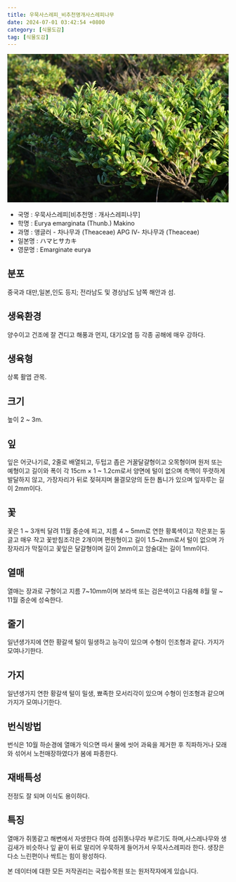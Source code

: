 ```yaml
---
title: 우묵사스레피_비추천명개사스레피나무
date: 2024-07-01 03:42:54 +0800
category: [식물도감]
tag: [식물도감]
---
```




![우묵사스레피[비추천명 : 개사스레피나무]](/assets/img/fileUpload/plants/basic/Theaceae/Eurya/10946/10946_2_th2.jpg)
- 국명 : 우묵사스레피[비추천명 : 개사스레피나무]
- 학명 : Eurya emarginata (Thunb.) Makino
- 과명 : 앵글러 - 차나무과 (Theaceae) APG Ⅳ- 차나무과 (Theaceae)
- 일본명 : ハマヒサカキ
- 영문명 : Emarginate eurya


## 분포
중국과 대만,일본,인도 등지; 전라남도 및 경상남도 남쪽 해안과 섬.
## 생육환경
양수이고 건조에 잘 견디고 해풍과 먼지, 대기오염 등 각종 공해에 매우 강하다.
## 생육형
상록 활엽 관목.
## 크기
높이 2 ~ 3m.
## 잎
잎은 어긋나기로, 2줄로 배열되고, 두텁고 좁은 거꿀달걀형이고 오목형이며 원저 또는 예형이고 길이와 폭이 각 15cm × 1 ~ 1.2cm로서 양면에 털이 없으며 측맥이 뚜렷하게 발달하지 않고, 가장자리가 뒤로 젖혀지며 물결모양의 둔한 톱니가 있으며 잎자루는 길이 2mm이다.
## 꽃
꽃은 1 ~ 3개씩 달려 11월 중순에 피고, 지름 4 ~ 5mm로 연한 황록색이고 작은포는 둥글고 매우 작고 꽃받침조각은 2개이며 편원형이고 길이 1.5~2mm로서 털이 없으며 가장자리가 막질이고 꽃잎은 달걀형이며 길이 2mm이고 암술대는 길이 1mm이다.
## 열매
열매는 장과로 구형이고 지름 7~10mm이며 보라색 또는 검은색이고 다음해 8월 말 ~ 11월 중순에 성숙한다.
## 줄기
일년생가지에 연한 황갈색 털이 밀생하고 능각이 있으며 수형이 인조형과 같다. 가지가 모여나기한다.
## 가지
일년생가지 연한 황갈색 털이 밀생, 뾰족한 모서리각이 있으며 수형이 인조형과 같으며 가지가 모여나기한다.
## 번식방법
번식은 10월 하순경에 열매가 익으면 따서 물에 씻어 과육을 제거한 후 직파하거나 모래와 섞어서 노천매장하였다가 봄에 파종한다.
## 재배특성
전정도 잘 되며 이식도 용이하다.
## 특징
열매가 쥐똥같고 해변에서 자생한다 하여 섬쥐똥나무라 부르기도 하며,사스레나무와 생김새가 비슷하나 잎 끝이 뒤로 말리어 우묵하게 들어가서 우묵사스레피라 한다. 생장은 다소 느린편이나 싹트는 힘이 왕성하다.






본 데이터에 대한 모든 저작권리는 국립수목원 또는 원저작자에게 있습니다.
